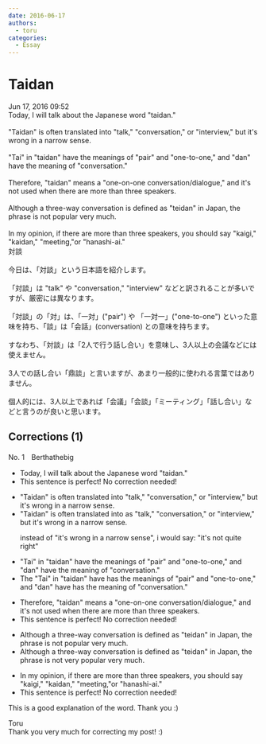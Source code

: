 ```yaml
---
date: 2016-06-17
authors:
  - toru
categories:
  - Essay
---
```


<h1 id="subject_show">Taidan</h1>
<div class="date">Jun 17, 2016 09:52</div>
<div id="post"><div id="body_show_ori">
Today, I will talk about the Japanese word "taidan."<br/><br/>"Taidan" is often translated into "talk," "conversation," or "interview," but it's wrong in a narrow sense.<br/><br/>"Tai" in "taidan" have the meanings of "pair" and "one-to-one," and "dan" have the meaning of "conversation."<br/><br/>Therefore, "taidan" means a "one-on-one conversation/dialogue," and it's not used when there are more than three speakers.<br/><br/>Although a three-way conversation is defined as "teidan" in Japan, the phrase is not popular very much.<br/><br/>In my opinion, if there are more than three speakers, you should say "kaigi," "kaidan," "meeting,"or "hanashi-ai."
</div></div>

<!-- more -->

<div id="post_ja"><div id="body_show_mo">
対談<br/><br/>今日は、「対談」という日本語を紹介します。<br/><br/>「対談」は "talk" や "conversation," "interview" などと訳されることが多いですが、厳密には異なります。<br/><br/>「対談」の「対」は、「一対」("pair") や 「一対一」("one-to-one") といった意味を持ち、「談」は「会話」(conversation) との意味を持ちます。<br/><br/>すなわち、「対談」は「2人で行う話し合い」を意味し、3人以上の会議などには使えません。<br/><br/>3人での話し合い「鼎談」と言いますが、あまり一般的に使われる言葉ではありません。<br/><br/>個人的には、3人以上であれば「会議」「会談」「ミーティング」「話し合い」などと言うのが良いと思います。
</div></div>

## Corrections (1)
<div id="block"><div class="first_name"> No. 1　<span class="just_name">Berthathebig</span></div><div id="block2">
<ul class="correction_field">
<li class="incorrect">Today, I will talk about the Japanese word "taidan."</li>
<li class="corrected perfect">This sentence is perfect! No correction needed!</li>
</ul>
<ul class="correction_field">
<li class="incorrect">"Taidan" is often translated into "talk," "conversation," or "interview," but it's wrong in a narrow sense.</li>
<li class="corrected correct">
"Taidan" is often translated <span class="f_red"><span class="sline">into</span> as</span> "talk," "conversation," or "interview," but it's wrong in a narrow sense.
<p class="correction_comment">instead of "it's wrong in a narrow sense", i would say: "it's not quite right"</p>
</li>
</ul>
<ul class="correction_field">
<li class="incorrect">"Tai" in "taidan" have the meanings of "pair" and "one-to-one," and "dan" have the meaning of "conversation."</li>
<li class="corrected correct">
<span class="f_red">The </span>"Tai" in "taidan" <span class="f_red"><span class="sline">have</span> has</span> the meanings of "pair" and "one-to-one," and "dan" <span class="f_red"><span class="sline">have</span> has</span> the meaning of "conversation."
</li>
</ul>
<ul class="correction_field">
<li class="incorrect">Therefore, "taidan" means a "one-on-one conversation/dialogue," and it's not used when there are more than three speakers.</li>
<li class="corrected perfect">This sentence is perfect! No correction needed!</li>
</ul>
<ul class="correction_field">
<li class="incorrect">Although a three-way conversation is defined as "teidan" in Japan, the phrase is not popular very much.</li>
<li class="corrected correct">
Although a three-way conversation is defined as "teidan" in Japan, the phrase is not <span class="f_red">very </span>popular <span class="sline"><span class="f_red">very much</span></span>.
</li>
</ul>
<ul class="correction_field">
<li class="incorrect">In my opinion, if there are more than three speakers, you should say "kaigi," "kaidan," "meeting,"or "hanashi-ai."</li>
<li class="corrected perfect">This sentence is perfect! No correction needed!</li>
</ul>
<p class="comment_small">
 This is a good explanation of the word. Thank you :)
</p>

</div><div class="name"><span class="just_name">Toru</span><br>
Thank you very much for correcting my post! :)
</div>
</div>
